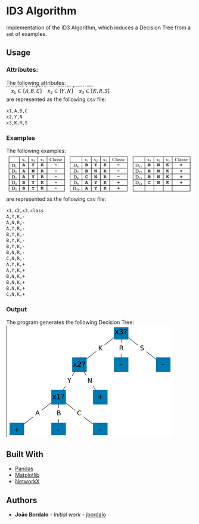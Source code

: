 # ID3 Algorithm
Implementation of the ID3 Algorithm, which induces a Decision Tree from a set of examples.

## Usage
### Attributes:</br>
The following attributes:</br>
![alt text](figures/attributes.png "Attributes")</br>
are represented as the following csv file:</br>
```
x1,A,B,C
x2,Y,N
x3,K,R,S
```
### Examples
The following examples:</br>
![alt text](figures/examples.png "Examples")</br>
are represented as the following csv file:</br>
```
x1,x2,x3,class
A,Y,K,-
A,N,R,-
A,Y,R,-
B,Y,K,-
B,Y,K,-
B,Y,K,-
B,N,R,-
C,N,R,-
A,Y,K,+
A,Y,K,+
B,N,K,+
B,N,K,+
B,N,K,+
C,N,K,+
```
### Output
The program generates the following Decision Tree:</br>
![alt text](figures/output.png "Output")</br>

## Built With
* [Pandas](https://pandas.pydata.org/)
* [Matplotlib](https://matplotlib.org/)
* [NetworkX](https://networkx.org/)

## Authors

* **João Bordalo** - *Initial work* - [jbordalo](https://github.com/jbordalo)

